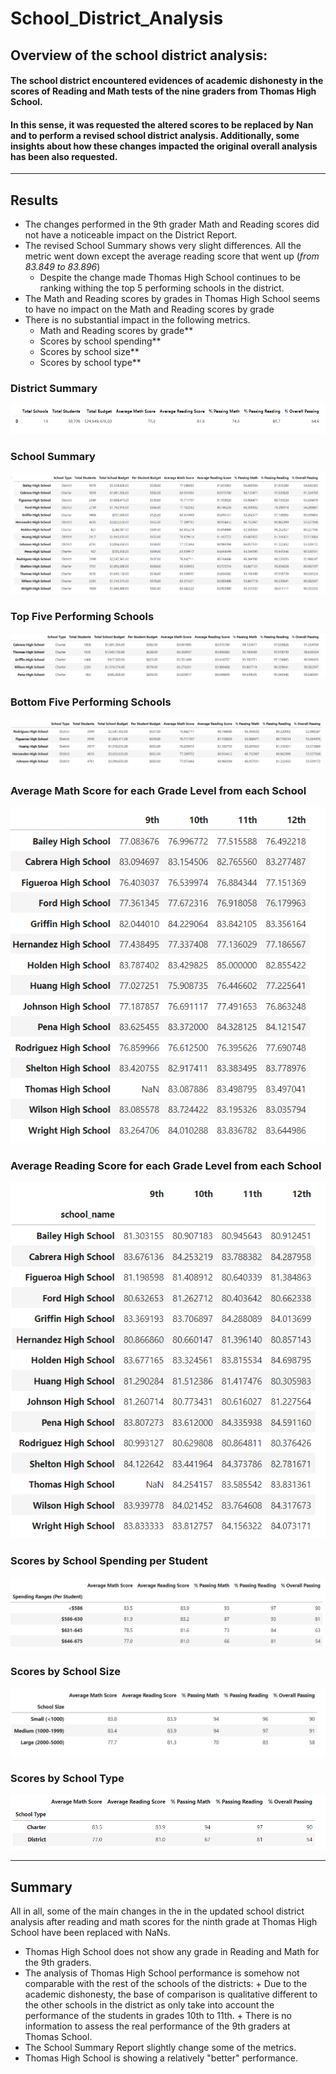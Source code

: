 # School_District_Analysis

## Overview of the school district analysis:

#### The school district encountered evidences of academic dishonesty in the scores of Reading and Math tests of the nine graders from Thomas High School. 
#### In this sense, it was requested the altered scores to be replaced by Nan and to perform a revised school district analysis.  Additionally, some insights about how these changes impacted the original overall analysis has been also requested.

---

## Results
+ The changes performed in the 9th grader Math and Reading scores did not have a noticeable impact on the District Report. 
+ The revised School Summary shows very slight differences.  All the metric went down except the average reading score that went up (*from 83.849 to 83.896*) 
    + Despite the change made Thomas High School continues to be ranking withing the top 5 performing schools in the district.
+ The Math and Reading scores by grades in Thomas High School seems to have no impact on the Math and Reading scores by grade
+ There is no substantial impact in the following metrics.
    - Math and Reading scores by grade**
    - Scores by school spending**
    - Scores by school size**
    - Scores by school type**

### District Summary 

![Revised_District_Summary](https://github.com/Connectime4ever/School_District_Analysis/blob/main/Resources/Revised%20District%20Summary.png)

### School Summary
![SchoolSummary](https://github.com/Connectime4ever/School_District_Analysis/blob/main/Resources/SchoolSummary.png)

### Top Five Performing Schools
![Top_performers](https://github.com/Connectime4ever/School_District_Analysis/blob/main/Resources/Top%20performers.png)

### Bottom Five Performing Schools
![Low_performers](https://github.com/Connectime4ever/School_District_Analysis/blob/main/Resources/Low%20performers.png)

### Average Math Score for each Grade Level from each School
![Math_Scores](https://github.com/Connectime4ever/School_District_Analysis/blob/main/Resources/Math%20Scores.png)

### Average Reading Score for each Grade Level from each School
![Reading_Scores](https://github.com/Connectime4ever/School_District_Analysis/blob/main/Resources/Reading_Scores.png)

### Scores by School Spending per Student
![Scores_spending](https://github.com/Connectime4ever/School_District_Analysis/blob/main/Resources/Scores%20spending.png)

### Scores by School Size
![Scores_size](https://github.com/Connectime4ever/School_District_Analysis/blob/main/Resources/Scores%20size.png)

### Scores by School Type
![Scores_type](https://github.com/Connectime4ever/School_District_Analysis/blob/main/Resources/Scores%20type.png)

---

## Summary
All in all, some of the main changes in the in the updated school district analysis after reading and math scores for the ninth grade at Thomas High School have been replaced with NaNs.
* Thomas High School does not show any grade in Reading and Math for the 9th graders.
* The analysis of Thomas High School performance is somehow not comparable with the rest of the schools of the districts: 
          + Due to the academic dishonesty, the base of comparison is qualitative different to the other schools in the district as only take into account the performance of the students in grades 10th to 11th.
        + There is no information to assess the real performance of the 9th graders at Thomas School. 
* The School Summary Report slightly change some of the metrics. 
* Thomas High School is showing a relatively "better" performance.  
